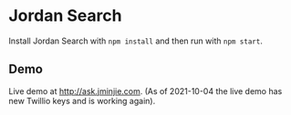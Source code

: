 # Jordan Search

Install Jordan Search with `npm install` and then run with `npm start`.

## Demo

Live demo at http://ask.jminjie.com.
(As of 2021-10-04 the live demo has new Twillio keys and is working again).
